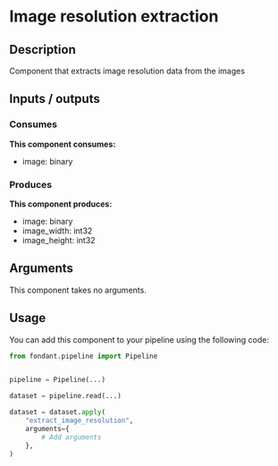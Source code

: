 # Image resolution extraction

## Description
Component that extracts image resolution data from the images

## Inputs / outputs

### Consumes
**This component consumes:**
- image: binary





### Produces
**This component produces:**
- image: binary
- image_width: int32
- image_height: int32



## Arguments

This component takes no arguments.

## Usage

You can add this component to your pipeline using the following code:

```python
from fondant.pipeline import Pipeline


pipeline = Pipeline(...)

dataset = pipeline.read(...)

dataset = dataset.apply(
    "extract_image_resolution",
    arguments={
        # Add arguments
    },
)
```

